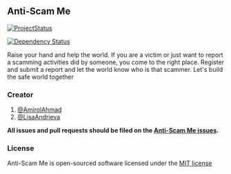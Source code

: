 ## Anti-Scam Me

[![ProjectStatus](http://stillmaintained.com/AmirolAhmad/Anti-Scammer.png)](http://stillmaintained.com/AmirolAhmad/Anti-Scammer)

[![Dependency Status](https://gemnasium.com/AmirolAhmad/Anti-Scammer.png)](https://gemnasium.com/AmirolAhmad/Anti-Scammer)

Raise your hand and help the world. If you are a victim or just want to report a scamming activities did by someone, you come to the right place. Register and submit a report and let the world know who is that scammer. Let's build the safe world together

### Creator

1. [@AmirolAhmad](https://twitter.com/AmirolAhmad)
2. [@LisaAndrieva](https://twitter.com/LisaAndrieva)

**All issues and pull requests should be filed on the [Anti-Scam Me issues](https://github.com/AmirolAhmad/Anti-Scammer/issues).**

### License

Anti-Scam Me is open-sourced software licensed under the [MIT license](http://opensource.org/licenses/MIT)
